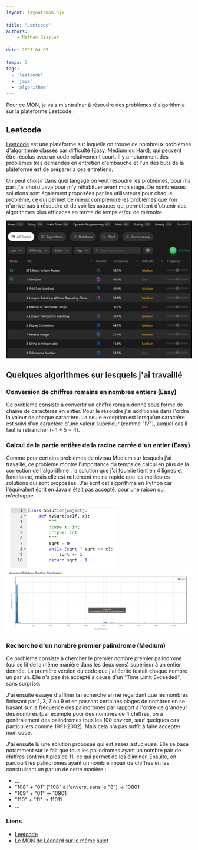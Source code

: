 ```yaml
---
layout: layout/mon.njk

title: "Leetcode"
authors:
    - Nathan Gissler

date: 2023-04-05

temps: 3
tags:
  - 'leetcode'
  - 'java'
  - 'algorithme'
---
```


<!-- début résumé -->

Pour ce MON, je vais m'entraîner à résoudre des problèmes d'algorithmie sur la plateforme Leetcode.

<!-- fin résumé -->

## Leetcode

[Leetcode](https://leetcode.com) est une plateforme sur laquelle on trouve de nombreux problèmes d'algorithmie classés par difficulté (Easy, Medium ou Hard), qui peuvent être résolus avec un code relativement court. Il y a notamment des problèmes très demandés en entretien d'embauche et l'un des buts de la plateforme est de préparer à ces entretiens.

On peut choisir dans quel langage on veut résoudre les problèmes, pour ma part j'ai choisi Java pour m'y réhabituer avant mon stage. De nombreuses solutions sont également proposées par les utilisateurs pour chaque problème, ce qui permet de mieux comprendre les problèmes que l'on n'arrive pas à résoudre et de voir les astuces qui permettent d'obtenir des algorithmes plus efficaces en terme de temps et/ou de mémoire.

<img src="https://raw.githubusercontent.com/do-it-ecm/promo-2022-2023/main/Gissler-Nathan/mon/temps-3.2/leetcode.png" alt="Leetcode" width="800"/>

## Quelques algorithmes sur lesquels j'ai travaillé

### Conversion de chiffres romains en nombres entiers (Easy)

Ce problème consiste à convertir un chiffre romain donné sous forme de chaîne de caractères en entier. Pour le résoudre j'ai additionné dans l'ordre la valeur de chaque caractère. La seule exception est lorsqu'un caractère est suivi d'un caractère d'une valeur supérieur (comme "IV"), auquel cas il faut le retrancher (- 1 + 5 = 4).

### Calcul de la partie entière de la racine carrée d'un entier (Easy)

Comme pour certains problèmes de niveau Medium sur lesquels j'ai travaillé, ce problème montre l'importance du temps de calcul en plus de la correction de l'algorithme : la solution que j'ai fournie tient en 4 lignes et fonctionne, mais elle est nettement moins rapide que les meilleures solutions qui sont proposées. J'ai écrit cet algorithme en Python car l'équivalent écrit en Java n'était pas accepté, pour une raison qui m'échappe.

<img src="https://raw.githubusercontent.com/do-it-ecm/promo-2022-2023/main/Gissler-Nathan/mon/temps-3.2/code_sqrt.png" alt="Code sqrt" width="300"/>

<img src="https://raw.githubusercontent.com/do-it-ecm/promo-2022-2023/main/Gissler-Nathan/mon/temps-3.2/temps_exec_sqrt.png" alt="Temps d'exécution sqrt" width="1000"/>

### Recherche d'un nombre premier palindrome (Medium)

Ce problème consiste à chercher le premier nombre premier palindrome (qui se lit de la même manière dans les deux sens) supérieur à un entier donnée. La première version du code que j'ai écrite testait chaque nombre un par un. Elle n'a pas été accepté à cause d'un "Time Limit Exceeded", sans surprise.

J'ai ensuite essayé d'affiner la recherche en ne regardant que les nombres finissant par 1, 3, 7 ou 9 et en passant certaines plages de nombres en se basant sur la fréquence des palindromes par rapport à l'ordre de grandeur des nombres (par exemple pour des nombres de 4 chiffres, on a généralement des palindromes tous les 100 environ, sauf quelques cas particuliers comme 1991-2002). Mais cela n'a pas suffit à faire accepter mon code.

J'ai ensuite lu une solution proposée qui est assez astucieuse. Elle se base notamment sur le fait que tous les palindromes ayant un nombre pair de chiffres sont multiples de 11, ce qui permet de les éliminer. Ensuite, on parcourt les palindromes ayant un nombre impair de chiffres en les construisant un par un de cette manière :

- ...
- "108" + "01" ("108" à l'envers, sans le "8") -> 10801
- "109" + "01" -> 10901
- "110" + "11" -> 11011
- ...

### Liens

- [Leetcode](https://leetcode.com)
- [Le MON de Léonard sur le même sujet](../../LB/Leetcode)
